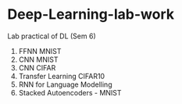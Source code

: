 # Deep-Learning-lab-work
Lab practical of DL (Sem 6)
1. FFNN MNIST
2. CNN MNIST
3. CNN CIFAR
4. Transfer Learning CIFAR10
5. RNN for Language Modelling
6. Stacked Autoencoders - MNIST
